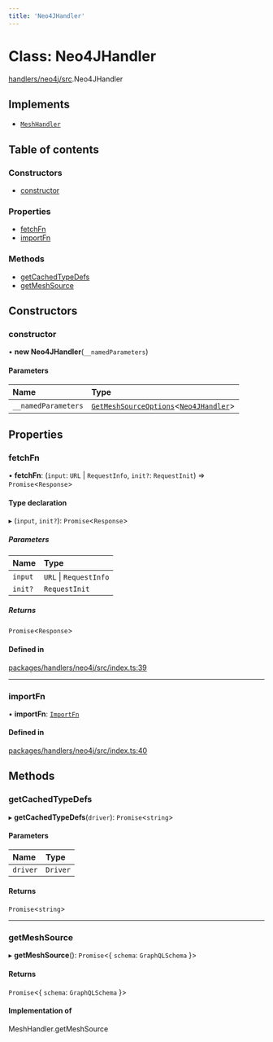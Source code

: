 ```yaml
---
title: 'Neo4JHandler'
---
```


# Class: Neo4JHandler

[handlers/neo4j/src](../modules/handlers_neo4j_src).Neo4JHandler

## Implements

- [`MeshHandler`](/docs/api/interfaces/types_src.MeshHandler)

## Table of contents

### Constructors

- [constructor](handlers_neo4j_src.Neo4JHandler#constructor)

### Properties

- [fetchFn](handlers_neo4j_src.Neo4JHandler#fetchfn)
- [importFn](handlers_neo4j_src.Neo4JHandler#importfn)

### Methods

- [getCachedTypeDefs](handlers_neo4j_src.Neo4JHandler#getcachedtypedefs)
- [getMeshSource](handlers_neo4j_src.Neo4JHandler#getmeshsource)

## Constructors

### constructor

• **new Neo4JHandler**(`__namedParameters`)

#### Parameters

| Name | Type |
| :------ | :------ |
| `__namedParameters` | [`GetMeshSourceOptions`](../modules/types_src#getmeshsourceoptions)\<[`Neo4JHandler`](/docs/api/interfaces/types_src.YamlConfig.Neo4JHandler)> |

## Properties

### fetchFn

• **fetchFn**: (`input`: `URL` \| `RequestInfo`, `init?`: `RequestInit`) => `Promise`\<`Response`>

#### Type declaration

▸ (`input`, `init?`): `Promise`\<`Response`>

##### Parameters

| Name | Type |
| :------ | :------ |
| `input` | `URL` \| `RequestInfo` |
| `init?` | `RequestInit` |

##### Returns

`Promise`\<`Response`>

#### Defined in

[packages/handlers/neo4j/src/index.ts:39](https://github.com/Urigo/graphql-mesh/blob/master/packages/handlers/neo4j/src/index.ts#L39)

___

### importFn

• **importFn**: [`ImportFn`](../modules/types_src#importfn)

#### Defined in

[packages/handlers/neo4j/src/index.ts:40](https://github.com/Urigo/graphql-mesh/blob/master/packages/handlers/neo4j/src/index.ts#L40)

## Methods

### getCachedTypeDefs

▸ **getCachedTypeDefs**(`driver`): `Promise`\<`string`>

#### Parameters

| Name | Type |
| :------ | :------ |
| `driver` | `Driver` |

#### Returns

`Promise`\<`string`>

___

### getMeshSource

▸ **getMeshSource**(): `Promise`\<\{ `schema`: `GraphQLSchema`  }>

#### Returns

`Promise`\<\{ `schema`: `GraphQLSchema`  }>

#### Implementation of

MeshHandler.getMeshSource
